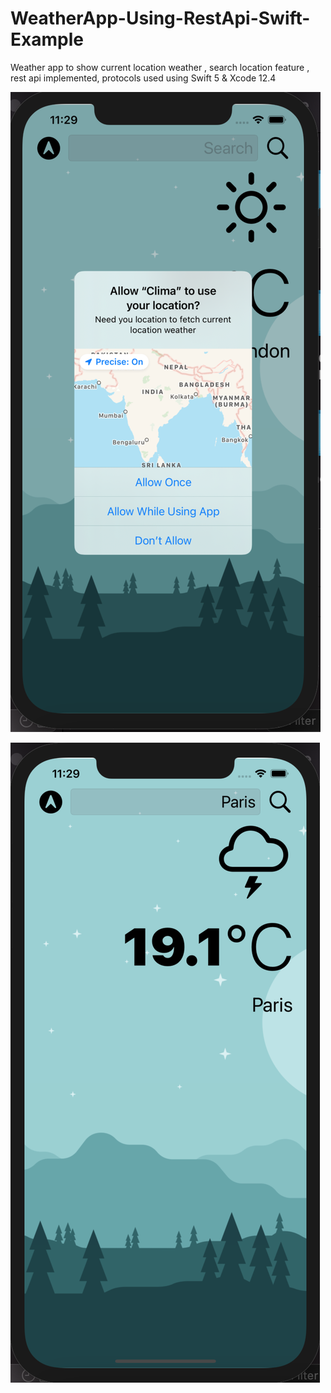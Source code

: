 # WeatherApp-Using-RestApi-Swift-Example
Weather app to show current location weather , search location feature , rest api implemented, protocols used using Swift 5 &amp; Xcode 12.4

![Alt text](https://github.com/quicklearner4991/WeatherApp-Using-RestApi-Swift-Example/blob/main/Screenshot%20current%20location.png)


![Alt text](https://github.com/quicklearner4991/WeatherApp-Using-RestApi-Swift-Example/blob/main/Screenshot%20search%20location.png)


